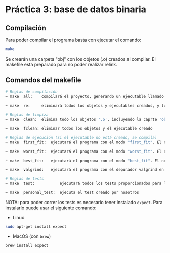 # Práctica 3: base de datos binaria



## Compilación
Para poder compilar el programa basta con ejecutar el comando:
```bash
make
```
Se crearán una carpeta "obj" con los objetos (.o) creados al compilar. El makefile está preparado para no poder realizar relink.

## Comandos del makefile

```bash
# Reglas de compilación
~ make	all:	compilará el proyecto, generando un ejecutable llamado "library". Los objetos son creados en la carpeta 'obj'

~ make	re:		eliminará todos los objetos y ejecutables creados, y los volverá a compilar
```
```bash
# Reglas de limpiza
~ make	clean:	elimina todo los objetos '.o', incluyendo la caprte 'obj'

~ make	fclean:	eliminar todos los objetos y el ejecutable creado
```
```bash
# Reglas de ejecución (si el ejecutable no está creado, se compila)
~ make	first_fit:	ejecutará el programa con el modo "first_fit". El nombre del archivo con la base de datos es "test" por defecto, pero puede ser cambiado en el propio Makefile en la parte de las variables (parte superior, variable llamada "TEST_FILE")

~ make	worst_fit:	ejecutará el programa con el modo "worst_fit". El nombre del archivo con la base de datos es "test" por defecto, pero puede ser cambiado en el propio Makefile en la parte de las variables (parte superior, variable llamada "TEST_FILE")

~ make	best_fit:	ejecutará el programa con el modo "best_fit". El nombre del archivo con la base de datos es "test" por defecto, pero puede ser cambiado en el propio Makefile en la parte de las variables (parte superior, variable llamada "TEST_FILE")

~ make	valgrind:	ejecutará el programa con el depurador valgrind en el modo "first_fit"
```
```bash
# Reglas de tests
~ make	test:			ejecutará todos los tests proporcionados para la práctica

~ make	personal_test:	ejecuta el test creado por nosotros
```
NOTA: para poder correr los tests es necesario tener instalado `expect`. Para instalarlo puede usar el siguiente comando:
- Linux
```bash
sudo apt-get install expect
```
- MacOS (con `brew`)
```bash
brew install expect
```